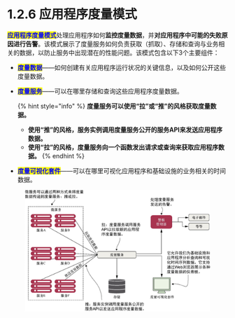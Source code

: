 # 1.2.6 应用程序度量模式

<mark style="color:blue;">**应用程序度量模式**</mark>处理应用程序如何**监控度量数据**，并**对应用程序中可能的失败原因进行告警**。该模式展示了度量服务如何负责获取（抓取）、存储和查询与业务相关的数据，以防止服务中出现潜在的性能问题。该模式包含以下3个主要组件：

* <mark style="color:blue;">**度量数据**</mark>——如何创建有关应用程序运行状况的关键信息，以及如何公开这些度量数据。
*   <mark style="color:blue;">**度量服务**</mark>——可以在哪里存储和查询这些应用程序度量数据。

    {% hint style="info" %}
    **度量服务可以使用“拉”或“推”的风格获取度量数据。**

    * **使用“推”的风格，服务实例调用度量服务公开的服务API来发送应用程序数据。**
    * **使用“拉”的风格，度量服务向一个函数发出请求或查询来获取应用程序数据。**
    {% endhint %}
* <mark style="color:blue;">**度量可视化套件**</mark>——可以在哪里可视化应用程序和基础设施的业务相关的时间数据。

<figure><img src="../../../../.gitbook/assets/image (7) (1).png" alt=""><figcaption></figcaption></figure>
